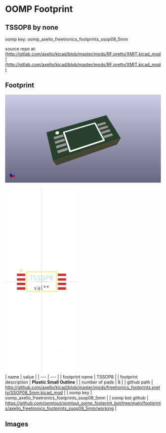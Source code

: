 # OOMP Footprint  
## TSSOP8  by none  
  
oomp key: oomp_axello_freetronics_footprints_ssop08_5mm  
  
source repo at: [http://gitlab.com/axello/kicad/blob/master/mods/RF.pretty/XMIT.kicad_mod](http://gitlab.com/axello/kicad/blob/master/mods/RF.pretty/XMIT.kicad_mod)  
## Footprint  
  
[![working_kicad_pcb_3d.png](working_kicad_pcb_3d_600.png)](working_kicad_pcb_3d.png)  
  
[![working.png](working_600.png)](working.png)  
| name | value | 
| --- | --- | 
| footprint name | TSSOP8 | 
| footprint description | <b>Plastic Small Outline</b> | 
| number of pads | 8 | 
| github path | http://github.com/axello/kicad/blob/master/mods/freetronics_footprints.pretty/SSOP08_5mm.kicad_mod | 
| oomp key | oomp_axello_freetronics_footprints_ssop08_5mm | 
| oomp bot github | https://github.com/oomlout/oomlout_oomp_footprint_bot/tree/main/footprints/axello_freetronics_footprints_ssop08_5mm/working | 
## Images  
